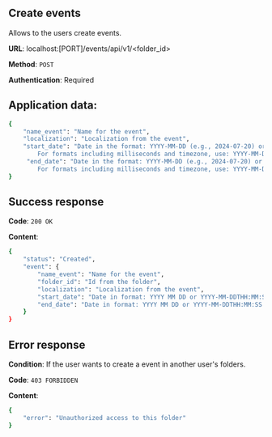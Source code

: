 ## Create events
Allows to the users create events.

**URL**: localhost:[PORT]/events/api/v1/<folder_id>

**Method**: `POST`

**Authentication**: Required

## Application data:
```bash
{
    "name_event": "Name for the event",
    "localization": "Localization from the event",
    "start_date": "Date in the format: YYYY-MM-DD (e.g., 2024-07-20) or YYYY-MM-DDTHH:MM:SS (e.g., 2024-07-20T14:30:00). 
        For formats including milliseconds and timezone, use: YYYY-MM-DDTHH:MM:SS.MS+00:00 (e.g., 2024-07-20T14:30:00.123+00:00).",
     "end_date": "Date in the format: YYYY-MM-DD (e.g., 2024-07-20) or YYYY-MM-DDTHH:MM:SS (e.g., 2024-07-20T14:30:00). 
        For formats including milliseconds and timezone, use: YYYY-MM-DDTHH:MM:SS.MS+00:00 (e.g., 2024-07-20T14:30:00.123+00:00)."
}
```

## Success response
**Code**: `200 OK`

**Content**:
```bash
{
    "status": "Created",
    "event": {
        "name_event": "Name for the event",
        "folder_id": "Id from the folder",
        "localization": "Localization from the event",
        "start_date": "Date in format: YYYY MM DD or YYYY-MM-DDTHH:MM:SS.MS+00:00",
        "end_date": "Date in format: YYYY MM DD or YYYY-MM-DDTHH:MM:SS.MS+00:00"
    }
}
```

## Error response
**Condition**: If the user wants to create a event in another user's folders.

**Code**: `403 FORBIDDEN`

**Content**:
```bash
{
    "error": "Unauthorized access to this folder"
}
```